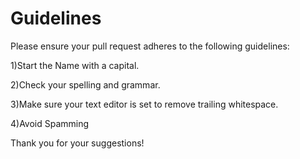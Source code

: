 # Guidelines
 
Please ensure your pull request adheres to the following guidelines:

1)Start the Name with a capital.

2)Check your spelling and grammar.

3)Make sure your text editor is set to remove trailing whitespace.

4)Avoid Spamming

Thank you for your suggestions!
